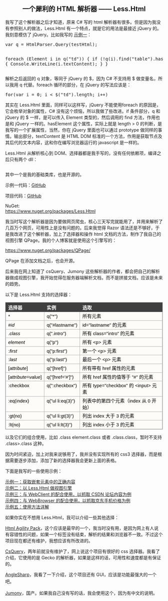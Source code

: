 <h2 align="center">
	一个犀利的 HTML 解析器&nbsp;—— Less.Html
</h2>
<p align="left">
	我写了这个解析器之后才知道，原来 C# 写的 html 解析器有很多。但是因为我没有参照别人的做法，Less.Html 有一个特点，就是它的用法是最接近 jQuery 的。我刻意模仿了 jQuery。比如我写的&nbsp;<a href="http://bibaoke.com/post/75" target="_blank">示例一</a>：
</p>
<pre class="brush:csharp">var q = HtmlParser.Query(testHtml);

foreach (Element i in q("td"))
{
    if (!q(i).find("table").hasElement)
    {
        Console.WriteLine(i.textContent);
    }
}
</pre>
<p align="left">
	解析之后返回的 q 对象，等同于 jQuery 的 $，因为 C# 不支持用 $ 做变量名，所以我用 q 代替。foreach 循环的部分，在 jQuery 的写法应该是：
</p>
<pre class="brush:csharp">for(var i = 0; i &lt;&nbsp;$("td").length; i++)
</pre>
<p align="left">
	其实在 Less.Html 里面，同样可以这样写，jQuery 不能使用foreach 的原因是，它会枚举对象的属性，C# 没有这个烦恼，所以我做了些改进。if 条件部分，q 和 jQuery 的 $ 一样，是可以传入 Element 类型的，然后调用的 find 方法，作用也是和 jQuery 一样的。hasElement 这个属性，实际上就是 length &gt; 0 的判断，是我写的一个扩展属性，当然，你在 jQuery 里面也可以通过 prototype 做同样的事情。输出部分，textContent 是 HTML DOM 标准的一个方法，作用是获取节点及其后代的文本内容，这和你在编写浏览器运行的 javascript 是一样的。
</p>
<p align="left">
	Less.Html 从解析核心到 DOM、选择器都是我手写的，没有任何依赖项，编译之后只有两个 dll：
</p>
<p align="left">
	<img src="http://bibaoke.com/img/o5lKTxHObUiq-4pLMxnD9Q?auth=post" alt="" /> 
</p>
<p align="left">
	其中一个是我的基础类库，也是开源的。
</p>
<p align="left">
	示例一代码：<a href="https://github.com/bibaoke/Less.Html/blob/master/Test/Test1.cs" target="_blank">GitHub</a> 
</p>
<p align="left">
	项目代码：<a href="https://github.com/bibaoke/Less.Html" target="_blank">GitHub</a> 
</p>
<p align="left">
	NuGet:<br />
<a href="https://www.nuget.org/packages/Less.Html/" target="_blank">https://www.nuget.org/packages/Less.Html</a> 
</p>
<p align="left">
	我当时写这个解析器是因为要做网页爬虫，核心三天写完就能用了，并用来解析了几百万个网页，可用性上是没有问题的。后来我觉得 Razor 语法还是不够好，于是我改进了这个解析器，加上了选择器和操作 html 文档的方法，制作了我自己的视图引擎 QPage。我的个人博客就是使用这个引擎写的：
</p>
<p align="left">
	<a href="https://www.nuget.org/packages/QPage/" target="_blank">https://www.nuget.org/packages/QPage/</a> 
</p>
<p align="left">
	QPage 在添加文档之后，也会开源。
</p>
<p align="left">
	后来我在网上知道了 csQuery、Jumony 这些解析器的作者，都会把自己的解析器做成视图引擎，我开始觉得在服务器端解析文档，而不是拼接文档，应该是未来的趋势。
</p>
<p align="left">
	以下是 Less.Html 支持的选择器：
</p>
<p align="left">
	<table style="margin:15px 0px 0px;padding:0px;border:1px solid #AAAAAA;border-collapse:collapse;color:#000000;font-family:PingFangSC-Regular, Verdana, Arial, 微软雅黑, 宋体;font-size:15px;font-style:normal;font-weight:normal;text-align:left;background-color:#FDFCF8;" cellpadding="5">
		<tbody>
			<tr>
				<th style="border:1px solid #3F3F3F;vertical-align:baseline;background-color:#3F3F3F;text-align:left;color:#FFFFFF;">
					选择器
				</th>
				<th style="border:1px solid #3F3F3F;vertical-align:baseline;background-color:#3F3F3F;text-align:left;color:#FFFFFF;">
					实例
				</th>
				<th style="border:1px solid #3F3F3F;vertical-align:baseline;background-color:#3F3F3F;text-align:left;color:#FFFFFF;">
					选取
				</th>
			</tr>
			<tr>
				<td style="border:1px solid #AAAAAA;vertical-align:text-top;">
					*
				</td>
				<td style="border:1px solid #AAAAAA;vertical-align:text-top;">
					q("*")
				</td>
				<td style="border:1px solid #AAAAAA;vertical-align:text-top;">
					所有元素
				</td>
			</tr>
			<tr>
				<td style="border:1px solid #AAAAAA;vertical-align:text-top;">
					#<i>id</i> 
				</td>
				<td style="border:1px solid #AAAAAA;vertical-align:text-top;">
					q("#lastname")
				</td>
				<td style="border:1px solid #AAAAAA;vertical-align:text-top;">
					id="lastname" 的元素
				</td>
			</tr>
			<tr>
				<td style="border:1px solid #AAAAAA;vertical-align:text-top;">
					.<i>class</i> 
				</td>
				<td style="border:1px solid #AAAAAA;vertical-align:text-top;">
					q(".intro")
				</td>
				<td style="border:1px solid #AAAAAA;vertical-align:text-top;">
					所有 class="intro" 的元素
				</td>
			</tr>
			<tr>
				<td style="border:1px solid #AAAAAA;vertical-align:text-top;">
					<i>element</i> 
				</td>
				<td style="border:1px solid #AAAAAA;vertical-align:text-top;">
					q("p")
				</td>
				<td style="border:1px solid #AAAAAA;vertical-align:text-top;">
					所有 &lt;p&gt; 元素
				</td>
			</tr>
			<tr>
				<td style="border:1px solid #AAAAAA;vertical-align:text-top;">
					:<i>first</i> 
				</td>
				<td style="border:1px solid #AAAAAA;vertical-align:text-top;">
					q("p:first")
				</td>
				<td style="border:1px solid #AAAAAA;vertical-align:text-top;">
					第一个 &lt;p&gt; 元素
				</td>
			</tr>
			<tr>
				<td style="border:1px solid #AAAAAA;vertical-align:text-top;">
					:<i>last</i> 
				</td>
				<td style="border:1px solid #AAAAAA;vertical-align:text-top;">
					q("p:last")
				</td>
				<td style="border:1px solid #AAAAAA;vertical-align:text-top;">
					最后一个 &lt;p&gt; 元素
				</td>
			</tr>
			<tr>
				<td style="border:1px solid #AAAAAA;vertical-align:text-top;">
					[<i>attribute</i>]
				</td>
				<td style="border:1px solid #AAAAAA;vertical-align:text-top;">
					q("[href]")
				</td>
				<td style="border:1px solid #AAAAAA;vertical-align:text-top;">
					所有带有 href 属性的元素
				</td>
			</tr>
			<tr>
				<td style="border:1px solid #AAAAAA;vertical-align:text-top;">
					[<i>attribute=value</i>]
				</td>
				<td style="border:1px solid #AAAAAA;vertical-align:text-top;">
					q("[href='#']")
				</td>
				<td style="border:1px solid #AAAAAA;vertical-align:text-top;">
					所有 href 属性的值等于 "#" 的元素
				</td>
			</tr>
			<tr>
				<td style="border:1px solid #AAAAAA;vertical-align:text-top;">
					:checkbox
				</td>
				<td style="border:1px solid #AAAAAA;vertical-align:text-top;">
					q(":checkbox")
				</td>
				<td style="border:1px solid #AAAAAA;vertical-align:text-top;">
					所有 type="checkbox" 的 &lt;input&gt; 元素
				</td>
			</tr>
			<tr>
				<td style="border:1px solid #AAAAAA;vertical-align:text-top;">
					:eq(index)
				</td>
				<td style="border:1px solid #AAAAAA;vertical-align:text-top;">
					q("ul li:eq(3)")
				</td>
				<td style="border:1px solid #AAAAAA;vertical-align:text-top;">
					列表中的第四个元素（index 从 0 开始）
				</td>
			</tr>
			<tr>
				<td style="border:1px solid #AAAAAA;vertical-align:text-top;">
					:gt(no)
				</td>
				<td style="border:1px solid #AAAAAA;vertical-align:text-top;">
					q("ul li:gt(3)")
				</td>
				<td style="border:1px solid #AAAAAA;vertical-align:text-top;">
					列出 index 大于 3 的元素
				</td>
			</tr>
			<tr>
				<td style="border:1px solid #AAAAAA;vertical-align:text-top;">
					:lt(no)
				</td>
				<td style="border:1px solid #AAAAAA;vertical-align:text-top;">
					q("ul li:lt(3)")
				</td>
				<td style="border:1px solid #AAAAAA;vertical-align:text-top;">
					列出 index 小于 3 的元素
				</td>
			</tr>
		</tbody>
	</table>
</p>
<p align="left">
	以及它们的组合使用，比如 .class element.class 或者 .class.class，暂时不支持 .class&gt;.class 这种。
</p>
<p align="left">
	因为时间紧迫，加上对我来说够用了，我并没有实现所有的 css3 选择器，而是根据需要逐步添加，添加了新的选择器我会更新上面的表格。
</p>
<p align="left">
	下面是我写的一些使用示例：
</p>
<p align="left">
	<a href="http://bibaoke.com/post/75" target="_blank">示例一：获取嵌套元素中的正确内容</a> <br />
<a href="http://bibaoke.com/post/76" target="_blank">示例二：以 Less.Html&nbsp;做视图引擎 </a><br />
<a href="http://bibaoke.com/post/77" target="_blank">示例三：与 WebClient 的配合使用，以抓取 CSDN 论坛内容为例</a><br />
<a href="http://bibaoke.com/post/78" target="_blank">示例四：与 WebBrowser 的配合使用，以抓取京东手机价格为例</a><br />
<a href="http://bibaoke.com/post/79" target="_blank">示例五：使用方法详解</a> 
</p>
<p align="left">
	如果你实在不想用&nbsp;Less.Html，我可以介绍一些其他选择：
</p>
<p align="left">
	<a href="https://github.com/zzzprojects/html-agility-pack" target="_blank">Html Agility Pack</a>，这个应该是最早的一个，我当时没有用，是因为网上有人说有容错性的问题，如果一个标签没有结束，解析的结果和浏览器不一致。不过这个项目现在都还有维护，我想应该有所改进的。
</p>
<p align="left">
	<a href="https://github.com/jamietre/CsQuery" target="_blank">CsQuery</a>，两年前就没有维护了，网上说这个项目有很好的 css 选择器。我看了介绍，它使用的是&nbsp;Gecko 的解析器，如果是这样的话，可用性和速度都是有保证的。
</p>
<p align="left">
	<a href="https://github.com/AngleSharp/AngleSharp" target="_blank">AngleSharp</a><span style="line-height:1.6;">，我看了一下介绍，这个项目还有 GUI，应该是功能最强大的一个吧。</span> 
</p>
<p align="left">
	<a href="https://github.com/Ivony/Jumony" target="_blank">Jumony</a>，国产。如果我自己没有写的话，我会使用这个，因为有中文的说明。
</p>